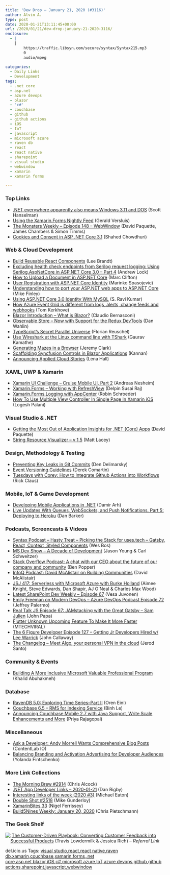 ```yaml
---
title: 'Dew Drop – January 21, 2020 (#3116)'
author: Alvin A.
type: post
date: 2020-01-21T13:11:45+00:00
url: /2020/01/21/dew-drop-january-21-2020-3116/
enclosure:
  - |
    |
        https://traffic.libsyn.com/secure/syntax/Syntax215.mp3
        0
        audio/mpeg
        
categories:
  - Daily Links
  - Development
tags:
  - .net core
  - asp.net
  - azure devops
  - blazor
  - 'c#'
  - couchbase
  - github
  - github actions
  - iOS
  - IoT
  - javascript
  - microsoft azure
  - raven db
  - react
  - react native
  - sharepoint
  - visual studio
  - webwindow
  - xamarin
  - xamarin forms

---
```

### <a name="top"></a>Top Links

  * <a href="http://feeds.hanselman.com/~/616962056/0/scotthanselman~NET-everywhere-apparently-also-means-Windows-and-DOS.aspx" target="_blank" rel="noopener noreferrer">.NET everywhere apparently also means Windows 3.11 and DOS</a> (Scott Hanselman)
  * <a href="https://blog.verslu.is/xamarin/xamarin-forms-xamarin/xamarin-forms-nightly-feed/" target="_blank" rel="noopener noreferrer">Using the Xamarin.Forms Nightly Feed</a> (Gerald Versluis)
  * <a href="http://aspnetmonsters.com/2020/01/monsters-weekly%5Cep148/" target="_blank" rel="noopener noreferrer">The Monsters Weekly &#8211; Episode 148 &#8211; WebWindow</a> (David Paquette, James Chambers & Simon Timms)
  * <a href="https://wakeupandcode.com/cookies-and-consent-in-asp-net-core-3-1/" target="_blank" rel="noopener noreferrer">Cookies and Consent in ASP .NET Core 3.1</a> (Shahed Chowdhuri)



### <a name="web"></a>Web & Cloud Development

  * <a href="https://developer.okta.com/blog/2020/01/20/build-reusable-react-components" target="_blank" rel="noopener noreferrer">Build Reusable React Components</a> (Lee Brandt)
  * <a href="https://andrewlock.net/using-serilog-aspnetcore-in-asp-net-core-3-excluding-health-check-endpoints-from-serilog-request-logging/" target="_blank" rel="noopener noreferrer">Excluding health check endpoints from Serilog request logging: Using Serilog.AspNetCore in ASP.NET Core 3.0 &#8211; Part 4</a> (Andrew Lock)
  * <a href="https://www.codeproject.com/Articles/5257067/How-to-Upload-a-Document-in-ASP-NET-Core" target="_blank" rel="noopener noreferrer">How to Upload a Document in ASP.NET Core</a> (Marc Clifton)
  * <a href="https://code-maze.com/user-registration-aspnet-core-identity/" target="_blank" rel="noopener noreferrer">User Registration with ASP.NET Core Identity</a> (Marinko Spasojevic)
  * <a href="https://devblogs.microsoft.com/premier-developer/understanding-how-to-port-your-asp-net-web-apps-to-asp-net-core/" target="_blank" rel="noopener noreferrer">Understanding how to port your ASP.NET web apps to ASP.NET Core</a> (Mike Finley)
  * <a href="https://www.c-sharpcorner.com/article/using-asp-net-core-3-0-identity-with-mysql/" target="_blank" rel="noopener noreferrer">Using ASP.NET Core 3.0 Identity With MySQL</a> (S. Ravi Kumar)
  * <a href="https://blog.tomkerkhove.be/2020/01/20/how-azure-event-grid-is-different-from-logs-alerts-change-feeds-and-webhooks/" target="_blank" rel="noopener noreferrer">How Azure Event Grid is different from logs, alerts, change feeds and webhooks</a> (Tom Kerkhove)
  * <a href="https://www.claudiobernasconi.ch/2020/01/21/blazor-introduction-what-is-blazor/" target="_blank" rel="noopener noreferrer">Blazor Introduction – What is Blazor?</a> (Claudio Bernasconi)
  * <a href="https://blog.codewithdan.com/observable-store-now-with-support-for-the-redux-devtools/" target="_blank" rel="noopener noreferrer">Observable Store – Now with Support for the Redux DevTools</a> (Dan Wahlin)
  * <a href="https://dev.to/loilo/typescript-s-secret-parallel-universe-54i6" target="_blank" rel="noopener noreferrer">TypeScript&#8217;s Secret Parallel Universe</a> (Florian Reuschel)
  * <a href="https://opensource.com/article/20/1/wireshark-linux-tshark" target="_blank" rel="noopener noreferrer">Use Wireshark at the Linux command line with TShark</a> (Gaurav Kamathe)
  * <a href="https://jeremybytes.blogspot.com/2020/01/generating-mazes-in-browser.html" target="_blank" rel="noopener noreferrer">Generating Mazes in a Browser</a> (Jeremy Clark)
  * <a href="https://www.syncfusion.com/blogs/post/scaffolding-syncfusion-controls-in-blazor-applications.aspx" target="_blank" rel="noopener noreferrer">Scaffolding Syncfusion Controls in Blazor Applications</a> (Kannan)
  * <a href="https://cloudblogs.microsoft.com/opensource/2020/01/20/announcing-applied-cloud-stories-microsoft/" target="_blank" rel="noopener noreferrer">Announcing Applied Cloud Stories</a> (Lena Hall)



### <a name="silverlight"></a>XAML, UWP & Xamarin

  * <a href="https://www.andreasnesheim.no/xamarin-ui-challenge-cruise-mobile-ui-part-2/" target="_blank" rel="noopener noreferrer">Xamarin UI Challenge – Cruise Mobile UI, Part 2</a> (Andreas Nesheim)
  * <a href="https://xamarinmonkeys.blogspot.com/2020/01/xamarinforms-working-with-refreshview.html" target="_blank" rel="noopener noreferrer">Xamarin.Forms &#8211; Working with RefreshView</a> (Delpin Susai Raj)
  * <a href="https://www.msctek.com/xamarin-forms-logging-with-appcenter/?utm_source=rss&utm_medium=rss&utm_campaign=xamarin-forms-logging-with-appcenter" target="_blank" rel="noopener noreferrer">Xamarin.Forms Logging with AppCenter</a> (Robin Schroeder)
  * <a href="https://www.c-sharpcorner.com/article/how-to-use-multiple-view-controller-in-single-page-in-xamarin-ios/" target="_blank" rel="noopener noreferrer">How To Use Multiple View Controller In Single Page In Xamarin iOS</a> (Logesh Palani)



### <a name="dotnet"></a>Visual Studio & .NET

  * <a href="http://aspnetmonsters.com/2020/01/2020-01-20-getting-the-most-out-of-application-insights-for-net-core-apps/" target="_blank" rel="noopener noreferrer">Getting the Most Out of Application Insights for .NET (Core) Apps</a> (David Paquette)
  * <a href="http://feedproxy.google.com/~r/MattLacey/~3/sWpUE7CEvP8/string-resource-visualizer-v-15.html" target="_blank" rel="noopener noreferrer">String Resource Visualizer &#8211; v 1.5</a> (Matt Lacey)



### <a name="design"></a>Design, Methodology & Testing

  * <a href="https://den.dev/blog/secure-git-commit/" target="_blank" rel="noopener noreferrer">Preventing Key Leaks in Git Commits</a> (Den Delimarsky)
  * <a href="https://codeopinion.com/event-versioning-guidelines/" target="_blank" rel="noopener noreferrer">Event Versioning Guidelines</a> (Derek Comartin)
  * <a href="https://techcommunity.microsoft.com/t5/itops-talk-blog/tuesdays-with-corey-how-to-integrate-github-actions-into/ba-p/1119204" target="_blank" rel="noopener noreferrer">Tuesdays with Corey: How to Integrate Github Actions into Workflows</a> (Rick Claus)



### <a name="mobile"></a>Mobile, IoT & Game Development

  * <a href="http://feedproxy.google.com/~r/netCurryRecentArticles/~3/MCzWMtDABPY/ShowArticle.aspx" target="_blank" rel="noopener noreferrer">Developing Mobile Applications in .NET</a> (Damir Arh)
  * <a href="https://www.bignerdranch.com/blog/live-updates-with-queues-websockets-and-push-notifications-part-5-deploying-to-heroku/" target="_blank" rel="noopener noreferrer">Live Updates With Queues, WebSockets, and Push Notifications. Part 5: Deploying to Heroku</a> (Dan Barker)



### <a name="podcasts"></a>Podcasts, Screencasts & Videos

  * <a href="https://traffic.libsyn.com/secure/syntax/Syntax215.mp3" target="_blank" rel="noopener noreferrer">Syntax Podcast &#8211; Hasty Treat &#8211; Picking the Stack for uses.tech &#8211; Gatsby, React, Context, Styled Components</a> (Wes Bos)
  * <a href="http://msdevshow.com/2020/01/a-decade-of-development/" target="_blank" rel="noopener noreferrer">MS Dev Show &#8211; A Decade of Development</a> (Jason Young & Carl Schweitzer)
  * <a href="https://stackoverflow.blog/2020/01/21/podcast-a-chat-with-our-ceo-about-the-future-of-our-company-and-community/" target="_blank" rel="noopener noreferrer">Stack Overflow Podcast: A chat with our CEO about the future of our company and community</a> (Ben Popper)
  * <a href="https://www.infoq.com/podcasts/building-communities/?utm_campaign=infoq_content&utm_source=infoq&utm_medium=feed&utm_term=global" target="_blank" rel="noopener noreferrer">InfoQ Podcast: David McAlistair on Building Communities</a> (David McAlistair)
  * <a href="https://devchat.tv/js-jabber/jsj-417-serverless-with-microsoft-azure-with-burke-holland-md" target="_blank" rel="noopener noreferrer">JSJ 417: Serverless with Microsoft Azure with Burke Holland</a> (Aimee Knight, Steve Edwards, Dan Shapir, AJ O’Neal & Charles Max Wood)
  * <a href="https://techcommunity.microsoft.com/t5/microsoft-sharepoint-blog/latest-sharepoint-dev-weekly-episode-67/ba-p/1119790" target="_blank" rel="noopener noreferrer">Latest SharePoint Dev Weekly &#8211; Episode 67</a> (Vesa Juvonen)
  * <a href="http://azuredevopspodcast.clear-measure.com/emily-freeman-on-modern-devops-episode-72" target="_blank" rel="noopener noreferrer">Emily Freeman on Modern DevOps &#8211; Azure DevOps Podcast Episode 72</a> (Jeffrey Palermo)
  * <a href="https://realtalkjavascript.simplecast.com/episodes/episode-67-jamstacking-with-the-great-gatsby-sam-julien-W__qmMeQ" target="_blank" rel="noopener noreferrer">Real Talk JS Episode 67: JAMstacking with the Great Gatsby &#8211; Sam Julien</a> (John Papa)
  * <a href="http://www.youtube.com/watch?v=DYFjMpiA0qk" target="_blank" rel="noopener noreferrer">Flutter Unknown Upcoming Feature To Make It More Faster</a> (MTECHVIRAL)
  * <a href="https://6figuredev.com/podcast/episode-127-getting-jr-developers-hired-w-lee-warrick/" target="_blank" rel="noopener noreferrer">The 6 Figure Developer Episode 127 – Getting Jr Developers Hired w/ Lee Warrick</a> (John Callaway)
  * <a href="https://changelog.com/podcast/377" target="_blank" rel="noopener noreferrer">The Changelog &#8211; Meet Algo, your personal VPN in the cloud</a> (Jerod Santo)



### <a name="events"></a>Community & Events

  * <a href="https://khalidabuhakmeh.com/building-a-more-inclusive-microsoft-valuable-professional-program" target="_blank" rel="noopener noreferrer">Building A More Inclusive Microsoft Valuable Professional Program</a> (Khalid Abuhakmeh)



### <a name="sql"></a>Database

  * <a href="http://feedproxy.google.com/~r/AyendeRahien/~3/J7BuP6IlteE/ravendb-5-0-exploring-time-series-part-ii" target="_blank" rel="noopener noreferrer">RavenDB 5.0: Exploring Time Series–Part II</a> (Oren Eini)
  * <a href="https://blog.couchbase.com/couchbase-6-5-rms-for-indexing-service/" target="_blank" rel="noopener noreferrer">Couchbase 6.5 – RMS for Indexing Service</a> (Binh Le)
  * <a href="https://blog.couchbase.com/couchbase-mobile-embedded-java-write-throughput/" target="_blank" rel="noopener noreferrer">Announcing Couchbase Mobile 2.7 with Java Support, Write Scale Enhancements and More</a> (Priya Rajagopal)



### <a name="misc"></a>Miscellaneous

  * <a href="https://developermedia.com/comprehensive-how-tos/" target="_blank" rel="noopener noreferrer">Ask a Developer: Andy Morrell Wants Comprehensive Blog Posts</a> (ContentLab IO)
  * <a href="https://developermedia.com/balancing-branding-and-activation-advertising-for-developer-audiences/" target="_blank" rel="noopener noreferrer">Balancing Branding and Activation Advertising for Developer Audiences</a> (Yolanda Fintschenko)



### <a name="links"></a>More Link Collections

  * <a href="http://feedproxy.google.com/~r/ReflectivePerspective/~3/IiPPKJW-3jI/" target="_blank" rel="noopener noreferrer">The Morning Brew #2914</a> (Chris Alcock)
  * <a href="https://links.danrigby.com/2020/01/app-developer-links-2020-01-21/" target="_blank" rel="noopener noreferrer">.NET App Developer Links &#8211; 2020-01-21</a> (Dan Rigby)
  * <a href="https://samestuffdifferentday.com/2020/01/20/interesting-links-of-the-week-2020-3/" target="_blank" rel="noopener noreferrer">Interesting links of the week (2020 #3)</a> (Michael Eaton)
  * <a href="https://afreshcup.com/home/2020/01/21/double-shot-2518.html" target="_blank" rel="noopener noreferrer">Double Shot #2518</a> (Mike Gunderloy)
  * <a href="https://xamarininsider.com/2020/01/21/xamarinbites-33/" target="_blank" rel="noopener noreferrer">XamarinBites 33</a> (Nigel Ferrissey)
  * <a href="https://build5nines.com/build5nines-weekly-january-20-2020/" target="_blank" rel="noopener noreferrer">Build5Nines Weekly: January 20, 2020</a> (Chris Pietschmann)



### <a name="shelf"></a>The Geek Shelf

<a href="https://www.amazon.com/dp/149198127X/?tag=amavin-20" target="_blank" rel="noopener noreferrer"><img data-recalc-dims="1" decoding="async" align="left" style="margin: 0px 0px 10px; border: 0px currentcolor; border-image: none; float: left; display: inline; background-image: none;" src="https://i0.wp.com/images-na.ssl-images-amazon.com/images/I/61DbyY9Bt0L._SS135_.jpg?w=660&#038;ssl=1" border="0" /></a>&nbsp;<a href="https://www.amazon.com/dp/149198127X/?tag=amavin-20" target="_blank" rel="noopener noreferrer">The Customer-Driven Playbook: Converting Customer Feedback into Successful Products</a> (Travis Lowdermilk & Jessica Rich) _&#8211; Referral Link_





<div class="wlWriterEditableSmartContent" id="scid:77ECF5F8-D252-44F5-B4EB-D463C5396A79:625a8980-16a8-46bf-bc4b-7472e5b494e0" style="margin: 0px; padding: 0px; float: none; display: inline;">
  del.icio.us Tags: <a href="http://del.icio.us/popular/visual+studio" rel="tag">visual studio</a>,<a href="http://del.icio.us/popular/react" rel="tag">react</a>,<a href="http://del.icio.us/popular/react+native" rel="tag">react native</a>,<a href="http://del.icio.us/popular/raven+db" rel="tag">raven db</a>,<a href="http://del.icio.us/popular/xamarin" rel="tag">xamarin</a>,<a href="http://del.icio.us/popular/couchbase" rel="tag">couchbase</a>,<a href="http://del.icio.us/popular/xamarin.forms" rel="tag">xamarin.forms</a>,<a href="http://del.icio.us/popular/.net+core" rel="tag">.net core</a>,<a href="http://del.icio.us/popular/asp.net" rel="tag">asp.net</a>,<a href="http://del.icio.us/popular/blazor" rel="tag">blazor</a>,<a href="http://del.icio.us/popular/iOS" rel="tag">iOS</a>,<a href="http://del.icio.us/popular/c%23" rel="tag">c#</a>,<a href="http://del.icio.us/popular/microsoft+azure" rel="tag">microsoft azure</a>,<a href="http://del.icio.us/popular/IoT" rel="tag">IoT</a>,<a href="http://del.icio.us/popular/azure+devops" rel="tag">azure devops</a>,<a href="http://del.icio.us/popular/github" rel="tag">github</a>,<a href="http://del.icio.us/popular/github+actions" rel="tag">github actions</a>,<a href="http://del.icio.us/popular/sharepoint" rel="tag">sharepoint</a>,<a href="http://del.icio.us/popular/javascript" rel="tag">javascript</a>,<a href="http://del.icio.us/popular/webwindow" rel="tag">webwindow</a>
</div>